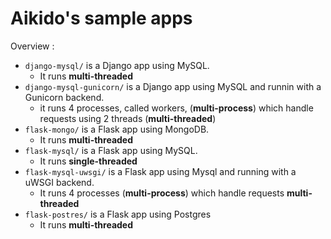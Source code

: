 # Aikido's sample apps
Overview : 
- `django-mysql/` is a Django app using MySQL. 
  - It runs **multi-threaded**
- `django-mysql-gunicorn/` is a Django app using MySQL and runnin with a Gunicorn backend.
  - it runs 4 processes, called workers, (**multi-process**) which handle requests using 2 threads (**multi-threaded**)
- `flask-mongo/` is a Flask app using MongoDB.
  - It runs **multi-threaded**
- `flask-mysql/` is a Flask app using MySQL.
  - It runs **single-threaded**
- `flask-mysql-uwsgi/` is a Flask app using Mysql and running with a uWSGI backend.
  - It runs 4 processes (**multi-process**) which handle requests **multi-threaded**
- `flask-postres/` is a Flask app using Postgres
  - It runs **multi-threaded**
